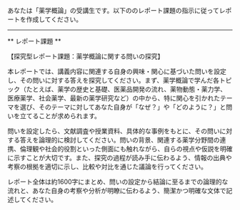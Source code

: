 あなたは「薬学概論」の受講生です。以下ののレポート課題の指示に従ってレポートを作成してください。

---------------------------------------
** レポート課題 **

【探究型レポート課題：薬学概論に関する問いの探究】

本レポートでは、講義内容に関連する自身の興味・関心に基づいた問いを設定し、その問いに対する答えを探究してください。まず、薬学概論で学んだ各トピック（たとえば、薬学の歴史と基礎、医薬品開発の流れ、薬物動態・薬力学、医療薬学、社会薬学、最新の薬学研究など）の中から、特に関心を引かれたテーマを選び、そのテーマに対してあなた自身が「なぜ？」や「どのように？」と問いを立てることが求められます。

問いを設定したら、文献調査や授業資料、具体的な事例をもとに、その問いに対する答えを論理的に検討してください。問いの背景、関連する薬学分野間の連携、倫理観や社会的役割といった側面にも触れながら、自らの視点や仮説を明確に示すことが大切です。また、探究の過程が読み手に伝わるよう、情報の出典や考察の根拠を適切に示し、比較や対比を通じた議論を行ってください。

レポート全体は約1600字にまとめ、問いの設定から結論に至るまでの論理的な流れと、あなた自身の考察や分析が明瞭に伝わるよう、簡潔かつ明確な文体で記述してください。